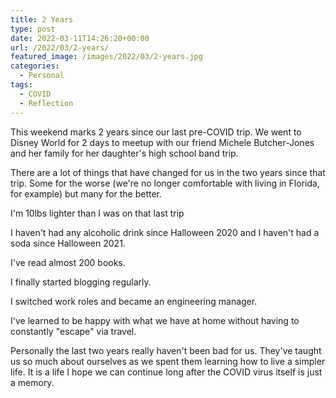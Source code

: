 ```yaml
---
title: 2 Years
type: post
date: 2022-03-11T14:26:20+00:00
url: /2022/03/2-years/
featured_image: /images/2022/03/2-years.jpg
categories:
  - Personal
tags:
  - COVID
  - Reflection
---
```


This weekend marks 2 years since our last pre-COVID trip. We went to Disney World for 2 days to meetup with our friend Michele Butcher-Jones and her family for her daughter's high school band trip.

There are a lot of things that have changed for us in the two years since that trip. Some for the worse (we're no longer comfortable with living in Florida, for example) but many for the better.

I'm 10lbs lighter than I was on that last trip

I haven't had any alcoholic drink since Halloween 2020 and I haven't had a soda since Halloween 2021.

I've read almost 200 books.

I finally started blogging regularly.

I switched work roles and became an engineering manager.

I've learned to be happy with what we have at home without having to constantly "escape" via travel.

Personally the last two years really haven't been bad for us. They've taught us so much about ourselves as we spent them learning how to live a simpler life. It is a life I hope we can continue long after the COVID virus itself is just a memory.
